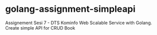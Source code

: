 # golang-assignment-simpleapi
Assignement Sesi 7 - DTS Kominfo Web Scalable Service with Golang. Create simple API for CRUD Book
